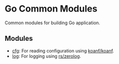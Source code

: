 # Go Common Modules

Common modules for building Go application.

## Modules

- [cfg](./cfg): For reading configuration using [koanf/koanf](https://github.com/koanf/koanf).
- [log](./log): For logging using [rs/zerolog](https://github.com/rs/zerolog).
